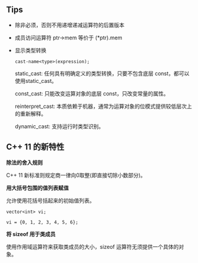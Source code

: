 ## Tips

* 除非必须，否则不用递增递减运算符的后置版本
* 成员访问运算符 ptr->mem 等价于 (*ptr).mem

* 显示类型转换

  `cast-name<type>(expression);`

  static_cast: 任何具有明确定义的类型转换，只要不包含底层 const，都可以使用static_cast。

  const_cast: 只能改变运算对象的底层 const，只改变常量的属性。

  reinterpret_cast: 本质依赖于机器，通常为运算对象的位模式提供较低层次上的重新解释。

  dynamic_cast: 支持运行时类型识别。


## C++ 11 的新特性

**除法的舍入规则**

C++ 11 新标准则规定商一律向0取整(即直接切除小数部分)。

**用大括号包围的值列表赋值**

允许使用花括号括起来的初始值列表。

`vector<int> vi;`

`vi = {0, 1, 2, 3, 4, 5, 6};`

**将 sizeof 用于类成员**

使用作用域运算符来获取类成员的大小，sizeof 运算符无须提供一个具体的对象。
